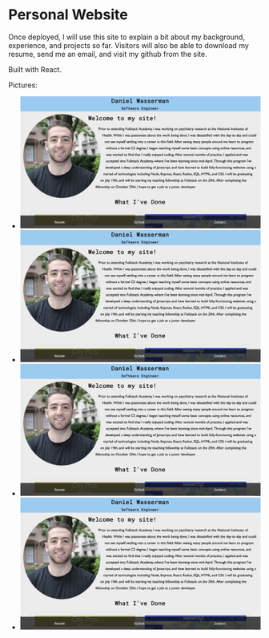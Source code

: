 # Personal Website

Once deployed, I will use this site to explain a bit about my background, experience, and projects so far. Visitors will also be able to download my resume, send me an email, and visit my github from the site.

Built with React.

Pictures: <br/>

- ![Pic1](./src/components/misc/personal_site_1.png)
- ![Pic2](./src/components/misc/personal_site_1.png)
- ![Pic3](./src/components/misc/personal_site_1.png)
- ![Pic4](./src/components/misc/personal_site_1.png)
